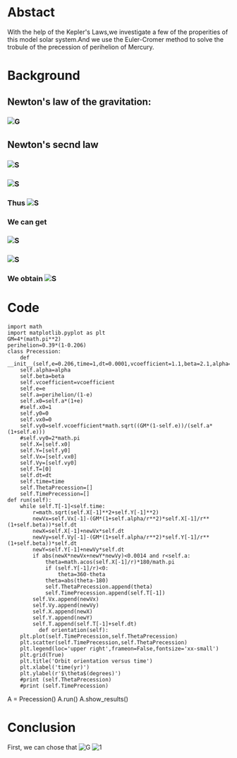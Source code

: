 # Abstact
  With the help of the Kepler's Laws,we investigate a few of the properities of this model solar system.And we use the Euler-Cromer method to solve the trobule of the precession of perihelion of Mercury. 
# Background
## Newton's law of the gravitation:
### ![G](http://latex.codecogs.com/png.latex?F_{g}=\\frac{GM_{S}M_{E}}{r^2})
## Newton's secnd law
### ![S](http://latex.codecogs.com/png.latex?\\frac{d^2x}{dt^2}=\\frac{F_{G,x}}{M_{E}})
### ![S](http://latex.codecogs.com/png.latex?\\frac{d^2y}{dt^2}=\\frac{F_{G,y}}{M_{E}})
### Thus ![S](http://latex.codecogs.com/png.latex?F_{G,x}=-\\frac{GM_{S}M_{E}}{r^2}cos\\theta=\\frac{GM_{S}M_{Ex}}{r^2})
### We can get
### ![S](http://latex.codecogs.com/png.latex?\\frac{dV_{x}}{dt}=\\frac{-GM_{sy}}{r^3})
### ![S](http://latex.codecogs.com/png.latex?\\frac{dy}{dt}=V_{y})
### We obtain ![S](http://latex.codecogs.com/png.latex?\\frac{d^2y}{dt^2}=\\frac{F_{G,y}}{M_{E}})
# Code
    import math
    import matplotlib.pyplot as plt
    GM=4*(math.pi**2)
    perihelion=0.39*(1-0.206)
    class Precession:
        def __init__(self,e=0.206,time=1,dt=0.0001,vcoefficient=1.1,beta=2.1,alpha=0.01):
        self.alpha=alpha
        self.beta=beta
        self.vcoefficient=vcoefficient
        self.e=e
        self.a=perihelion/(1-e)
        self.x0=self.a*(1+e)
        #self.x0=1
        self.y0=0
        self.vx0=0
        self.vy0=self.vcoefficient*math.sqrt((GM*(1-self.e))/(self.a*(1+self.e)))
        #self.vy0=2*math.pi
        self.X=[self.x0]
        self.Y=[self.y0]
        self.Vx=[self.vx0]
        self.Vy=[self.vy0]
        self.T=[0]
        self.dt=dt
        self.time=time
        self.ThetaPrecession=[]
        self.TimePrecession=[]
    def run(self):
        while self.T[-1]<self.time:
            r=math.sqrt(self.X[-1]**2+self.Y[-1]**2)
            newVx=self.Vx[-1]-(GM*(1+self.alpha/r**2)*self.X[-1]/r**(1+self.beta))*self.dt
            newX=self.X[-1]+newVx*self.dt
            newVy=self.Vy[-1]-(GM*(1+self.alpha/r**2)*self.Y[-1]/r**(1+self.beta))*self.dt
            newY=self.Y[-1]+newVy*self.dt
            if abs(newX*newVx+newY*newVy)<0.0014 and r<self.a:
                theta=math.acos(self.X[-1]/r)*180/math.pi
                if (self.Y[-1]/r)<0:
                    theta=360-theta
                theta=abs(theta-180)
                self.ThetaPrecession.append(theta)
                self.TimePrecession.append(self.T[-1])
            self.Vx.append(newVx)
            self.Vy.append(newVy)
            self.X.append(newX)
            self.Y.append(newY)
            self.T.append(self.T[-1]+self.dt)
              def orientation(self):
        plt.plot(self.TimePrecession,self.ThetaPrecession)
        plt.scatter(self.TimePrecession,self.ThetaPrecession)
        plt.legend(loc='upper right',frameon=False,fontsize='xx-small')
        plt.grid(True)
        plt.title('Orbit orientation versus time')
        plt.xlabel('time(yr)')
        plt.ylabel(r'$\theta$(degrees)')
        #print (self.ThetaPrecession)
        #print (self.TimePrecession)
A = Precession()
A.run()
A.show_results()
# Conclusion
  First, we can chose that ![G](http://latex.codecogs.com/png.latex?\\alpha=0.0008,\\beta=2,e=0.206)
  ![1]()





























